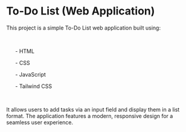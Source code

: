 <h1>To-Do List (Web Application)</h1>
<p>This project is a simple To-Do List web application built using:</p>
<br>
<ul>- HTML</ul>
<ul>- CSS</ul>
<ul>- JavaScript</ul>
<ul>- Tailwind CSS</ul>
<br>
<p>
  It allows users to add tasks via an input field and display them in a list format. The application features a modern, responsive design for a seamless user     
  experience.
</p>
